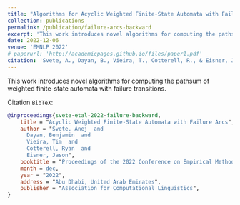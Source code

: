 ```yaml
---
title: "Algorithms for Acyclic Weighted Finite-State Automata with Failure Arcs"
collection: publications
permalink: /publication/failure-arcs-backward
excerpt: 'This work introduces novel algorithms for computing the pathsum of weighted finite-state automata with failure transitions.'
date: 2022-12-06
venue: 'EMNLP 2022'
# paperurl: 'http://academicpages.github.io/files/paper1.pdf'
citation: 'Svete, A., Dayan, B., Vieira, T., Cotterell, R., & Eisner, J. (2022). Acyclic Weighted Finite-State Automata with Failure Arcs. Findings of the Association for Computational Linguistics: EMNLP 2022. Abu Dhabi, United Arab Emirates: Association for Computational Linguistics.'
---
```

This work introduces novel algorithms for computing the pathsum of weighted finite-state automata with failure transitions.

<!-- [Download paper here](http://academicpages.github.io/files/paper1.pdf) -->

Citation `BibTeX`:
``` bibtex
@inproceedings{svete-etal-2022-failure-backward,
    title = "Acyclic Weighted Finite-State Automata with Failure Arcs",
    author = "Svete, Anej  and
      Dayan, Benjamin  and
      Vieira, Tim  and
      Cotterell, Ryan  and
      Eisner, Jason",
    booktitle = "Proceedings of the 2022 Conference on Empirical Methods in Natural Language Processing",
    month = dec,
    year = "2022",
    address = "Abu Dhabi, United Arab Emirates",
    publisher = "Association for Computational Linguistics",
}
```